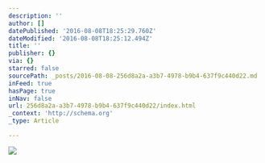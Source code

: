 ```yaml
---
description: ''
author: []
datePublished: '2016-08-08T18:25:29.760Z'
dateModified: '2016-08-08T18:25:12.494Z'
title: ''
publisher: {}
via: {}
starred: false
sourcePath: _posts/2016-08-08-256d8a2a-a3b7-4978-b9b4-637f9c440d22.md
inFeed: true
hasPage: true
inNav: false
url: 256d8a2a-a3b7-4978-b9b4-637f9c440d22/index.html
_context: 'http://schema.org'
_type: Article

---
```

![](https://the-grid-user-content.s3-us-west-2.amazonaws.com/85aec0fd-8aeb-48a8-a7a6-5eaca65fbb8e.png)